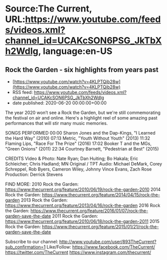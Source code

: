 # Source:The Current, URL:https://www.youtube.com/feeds/videos.xml?channel_id=UCAKcSON6PSG_JkTbXh2WdIg, language:en-US

## Rock the Garden - six highlights from years past
 - [https://www.youtube.com/watch?v=4KLPTQib28w](https://www.youtube.com/watch?v=4KLPTQib28w)
 - RSS feed: https://www.youtube.com/feeds/videos.xml?channel_id=UCAKcSON6PSG_JkTbXh2WdIg
 - date published: 2020-06-20 00:00:00+00:00

The year 2020 won’t see a Rock the Garden, but we're still commemorating the festival on air and online. Here's a highlight reel of some amazing past performances that will stir many music memories.

SONGS PERFORMED
00:00 Sharon Jones and the Dap-Kings, "I Learned the Hard Way" (2010)
07:13 Metric, "Youth Without Youth" (2013)
11:32 Flaming Lips, "Race For The Prize" (2016)
17:02 Booker T and the MGs, "Green Onions" (2011)
22:34 Courtney Barnett, "Pedestrian at Best" (2015)

CREDITS
Video & Photo: Nate Ryan; Dan Huiting; Bo Hakala; Eric Schleicher; Chris Hadland; MN Original / TPT
Audio: Michael DeMark, Corey Schreppel, Rob Byers, Cameron Wiley, Johnny Vince Evans, Zach Rose
Production: Derrick Stevens

FIND MORE:
2010 Rock the Garden: https://www.thecurrent.org/feature/2010/06/19/rock-the-garden-2010
2014 Rock the Garden: https://www.thecurrent.org/feature/2014/04/15/rock-the-garden
2013 Rock the Garden:
https://www.thecurrent.org/feature/2013/04/16/rock-the-garden
2016 Rock the Garden:
https://www.thecurrent.org/feature/2016/01/07/rock-the-garden-save-the-date
2011 Rock the Garden:
https://www.thecurrent.org/feature/2010/06/18/rock-the-garden-2011
2015 Rock the Garden:
https://www.thecurrent.org/feature/2015/01/21/rock-the-garden-save-the-date


Subscribe to our channel:
http://www.youtube.com/user/893TheCurrent?sub_confirmation=1
Like/Follow:
https://www.facebook.com/TheCurrent/
https://twitter.com/TheCurrent
https://www.instagram.com/thecurrent/


